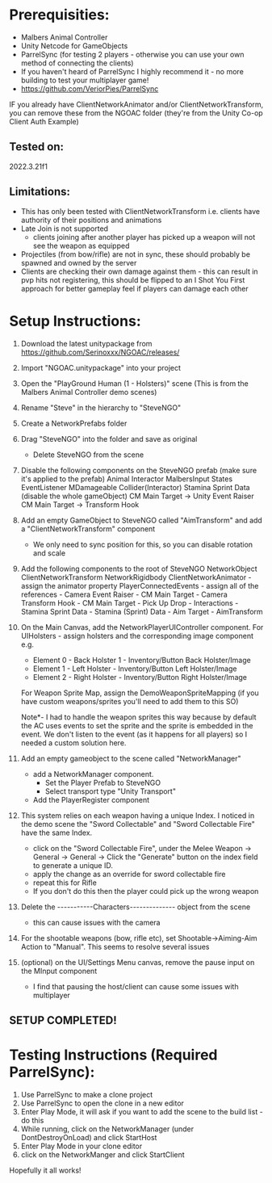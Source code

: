 # Prerequisities:
- Malbers Animal Controller
- Unity Netcode for GameObjects
- ParrelSync (for testing 2 players - otherwise you can use your own method of connecting the clients)
- If you haven't heard of ParrelSync I highly recommend it - no more building to test your multiplayer game!
- https://github.com/VeriorPies/ParrelSync

IF you already have ClientNetworkAnimator and/or ClientNetworkTransform, you can remove these from the NGOAC folder (they're from the Unity Co-op Client Auth Example)

## Tested on:
2022.3.21f1

## Limitations:
- This has only been tested with ClientNetworkTransform i.e. clients have authority of their positions and animations
- Late Join is not supported 
	- clients joining after another player has picked up a weapon will not see the weapon as equipped
- Projectiles (from bow/rifle) are not in sync, these should probably be spawned and owned by the server
- Clients are checking their own damage against them - this can result in pvp hits not registering, this should be flipped to an I Shot You First approach for better gameplay feel if players can damage each other

# Setup Instructions:
1. Download the latest unitypackage from https://github.com/Serinoxxx/NGOAC/releases/
2. Import "NGOAC.unitypackage" into your project
3. Open the "PlayGround Human (1 - Holsters)" scene (This is from the Malbers Animal Controller demo scenes)
4. Rename "Steve" in the hierarchy to "SteveNGO"
5. Create a NetworkPrefabs folder
6. Drag "SteveNGO" into the folder and save as original 
	- Delete SteveNGO from the scene
7. Disable the following components on the SteveNGO prefab (make sure it's applied to the prefab)
	Animal
	Interactor
	MalbersInput
	States
	EventListener
	MDamageable
	Collider(Interactor)
	Stamina Sprint Data (disable the whole gameObject)
	CM Main Target -> Unity Event Raiser
	CM Main Target -> Transform Hook
	
8. Add an empty GameObject to SteveNGO called "AimTransform" and add a "ClientNetworkTransform" component
	- We only need to sync position for this, so you can disable rotation and scale
	
9. Add the following components to the root of SteveNGO
NetworkObject
ClientNetworkTransform
NetworkRigidbody
ClientNetworkAnimator - assign the animator property
PlayerConnectedEvents - assign all of the references
					  - Camera Event Raiser - CM Main Target
					  - Camera Transform Hook - CM Main Target
					  - Pick Up Drop - Interactions
					  - Stamina Sprint Data - Stamina (Sprint) Data
					  - Aim Target - AimTransform
					  
10. On the Main Canvas, add the NetworkPlayerUIController component. For UIHolsters - assign holsters and the corresponding image component e.g.
	- Element 0 - Back Holster 1 - Inventory/Button Back Holster/Image
	- Element 1 - Left Holster - Inventory/Button Left Holster/Image
	- Element 2 - Right Holster - Inventory/Button Right Holster/Image
	
	For Weapon Sprite Map, assign the DemoWeaponSpriteMapping (if you have custom weapons/sprites you'll need to add them to this SO)
	
	Note*- I had to handle the weapon sprites this way because by default the AC uses events to set the sprite and the sprite is embedded in the event. We don't listen to the event (as it happens for all players) so I needed a custom solution here.
	
11. Add an empty gameobject to the scene called "NetworkManager" 
    - add a NetworkManager component. 
		- Set the Player Prefab to SteveNGO
		- Select transport type "Unity Transport"
	- Add the PlayerRegister component
	
12. This system relies on each weapon having a unique Index. I noticed in the demo scene the "Sword Collectable" and "Sword Collectable Fire" have the same Index.
    - click on the "Sword Collectable Fire", under the Melee Weapon -> General -> General -> Click the "Generate" button on the index field to generate a unique ID.
	- apply the change as an override for sword collectable fire
	- repeat this for Rifle
	- If you don't do this then the player could pick up the wrong weapon
	
13. Delete the -----------Characters-------------- object from the scene
	- this can cause issues with the camera

14. For the shootable weapons (bow, rifle etc), set Shootable->Aiming-Aim Action to "Manual". This seems to resolve several issues

15. (optional) on the UI/Settings Menu canvas, remove the pause input on the MInput component
    - I find that pausing the host/client can cause some issues with multiplayer
	
## SETUP COMPLETED!

# Testing Instructions (Required ParrelSync):
1. Use ParrelSync to make a clone project
2. Use ParrelSync to open the clone in a new editor
3. Enter Play Mode, it will ask if you want to add the scene to the build list - do this
4. While running, click on the NetworkManager (under DontDestroyOnLoad) and click StartHost
5. Enter Play Mode in your clone editor
6. click on the NetworkManger and click StartClient

Hopefully it all works!
